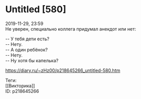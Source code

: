 Untitled [580]
===============

   
 2019-11-29, 23:59   
  Не уверен, специально коллега придумал анекдот или нет:   
   
 -- У тебя дети есть?   
 -- Нету.   
 -- А один ребёнок?   
 -- Нету.   
 -- Ну хотя бы капелька?   
    
 <https://diary.ru/~zHz00/p218645266_untitled-580.htm>   
   
 Теги:   
 [[Викторика]]   
 ID: p218645266